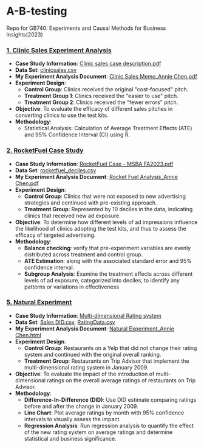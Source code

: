 # A-B-testing
Repo for GB740: Experiments and Causal Methods for Business Insights(2023)

### [1. Clinic Sales Experiment Analysis](https://github.com/anniechen0506/A-B-testing/tree/main/Clinic%20Sales%20Analysis)
- **Case Study Information**: [Clinic sales case description.pdf](https://github.com/anniechen0506/A-B-testing/blob/main/Clinic%20Sales%20Analysis/Clinic%20sales%20case%20description.pdf)
- **Data Set**: [clinicsales.csv](https://github.com/anniechen0506/A-B-testing/blob/main/Clinic%20Sales%20Analysis/clinicsales.csv)
- **My Experiment Analysis Document**: [Clinic Sales Memo_Annie Chen.pdf](https://github.com/anniechen0506/A-B-testing/blob/main/Clinic%20Sales%20Analysis/Clinic%20Sales%20Memo_Annie%20Chen.pdf)
- **Experiment Design**:
   * **Control Group**: Clinics received the original "cost-focused" pitch.
   * **Treatment Group 1**: Clinics received the "easier to use" pitch.
   * **Treatment Group 2**: Clinics received the "fewer errors" pitch.
- **Objective**: To evaluate the efficacy of different sales pitches in converting clinics to use the test kits.
- **Methodology**:
   * Statistical Analysis: Calculation of Average Treatment Effects (ATE) and 95% Confidence Interval (CI) using R.

### [2. RocketFuel Case Study](https://github.com/anniechen0506/A-B-testing/tree/main/RocketFuel%20Case%20Analysis)
- **Case Study Information**: [RocketFuel Case - MSBA FA2023.pdf](https://github.com/anniechen0506/A-B-testing/blob/main/RocketFuel%20Case%20Analysis/RocketFuel%20Case%20-%20MSBA%20FA2023.pdf)
- **Data Set**: [rocketfuel_deciles.csv](https://github.com/anniechen0506/A-B-testing/blob/main/RocketFuel%20Case%20Analysis/rocketfuel_deciles.csv)
- **My Experiment Analysis Document**: [Rocket Fuel Analysis_Annie Chen.pdf](https://github.com/anniechen0506/A-B-testing/blob/main/RocketFuel%20Case%20Analysis/Rocket%20Fuel%20Analysis_Annie%20Chen.pdf)
- **Experiment Design**:
   * **Control Group**: Clinics that were not exposed to new advertising strategies and continued with pre-existing approach.
   * **Treatment Group**: Represented by 10 deciles in the data, indicating clinics that received new ad exposure.
- **Objective**: To determine how different levels of ad impressions influence the likelihood of clinics adopting the test kits, and thus to assess the efficacy of targeted advertising.
- **Methodology**:
   * **Balance checking**: verify that pre-experiment variables are evenly distributed across treatment and control group.
   * **ATE Estimation**: along with the associated standard error and 95% confidence interval.
   * **Subgroup Analysis**: Examine the treatment effects across different levels of ad exposure, categorized into deciles, to identify any patterns or variations in effectiveness


### [5. Natural Experiment](https://github.com/anniechen0506/A-B-testing/tree/main/Natural%20Experiment)
- **Case Study Information**: [Multi-dimensional Rating system](https://github.com/anniechen0506/A-B-testing/tree/main/Natural%20Experiment#:~:text=homework%205%202023.docx)
- **Data Set**: [Sales DID.csv](https://github.com/anniechen0506/A-B-testing/tree/main/Natural%20Experiment#:~:text=2%20minutes%20ago-,sales_DID.csv,-Add%20files%20via), [RatingData.csv](https://github.com/anniechen0506/A-B-testing/blob/main/Natural%20Experiment/RatingData.csv)
- **My Experiment Analysis Document**: [Natural Experiment_Annie Chen.html](https://github.com/anniechen0506/A-B-testing/blob/main/Natural%20Experiment/HW5_Natural%20Experiments_Annie%20Chen.html)
- **Experiment Design**:
   * **Control Group**: Restaurants on a Yelp that did not change their rating system and continued with the original overall ranking.
   * **Treatment Group**: Restaurants on Trip Advisor that implement the multi-dimensional rating system in January 2009.
- **Objective**: To evaluate the impact of the introduction of multi-dimensional ratings on the overall average ratings of restaurants on Trip Advisor.
- **Methodology**:
   * **Difference-In-Difference (DID)**: Use DID estimate comparing ratings before and after the change in January 2009.
   * **Line Chart**: Plot average ratings by month with 95% confidence intervals to visually assess the impact.
   * **Regression Analysis**: Run regression analysis to quantify the effect of the new rating system on average ratings and determine statistical and business significance.

